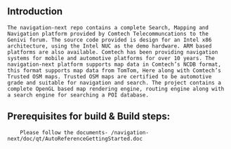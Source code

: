 
## Introduction
    The navigation-next repo contains a complete Search, Mapping and Navigation platform provided by Comtech Telecommuncations to the Genivi forum. The source code provided is design for an Intel x86 architecture, using the Intel NUC as the demo hardware. ARM based platforms are also available. Comtech has been providing navigation systems for mobile and automotive platforms for over 10 years. The navigation-next platform supports map data in Comtech’s NCDB format, this format supports map data from TomTom, Here along with Comtech’s Trusted OSM maps. Trusted OSM maps are certified to be automotive grade and suitable for navigation and search. The project contains a complete OpenGL based map rendering engine, routing engine along with a search engine for searching a POI database.

## Prerequisites for build & Build steps:
        Please follow the documents- /navigation-next/doc/qt/AutoReferenceGettingStarted.doc



